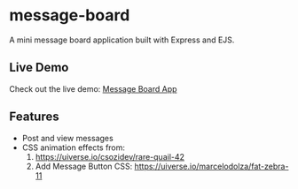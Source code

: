 # message-board

A mini message board application built with Express and EJS.

## Live Demo

Check out the live demo: [Message Board App](https://message-board-ljoo.up.railway.app)

## Features

- Post and view messages
- CSS animation effects from:
  1. https://uiverse.io/csozidev/rare-quail-42
  2. Add Message Button CSS: https://uiverse.io/marcelodolza/fat-zebra-11
